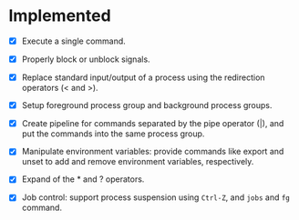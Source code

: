 # Implemented
- [x] Execute a single command.
- [x] Properly block or unblock signals.
- [x] Replace standard input/output of a process using the redirection operators (< and >).
- [x] Setup foreground process group and background process groups.
- [x] Create pipeline for commands separated by the pipe operator (|), and put the commands into the same process group.
- [x] Manipulate environment variables: provide commands like export and unset to add and remove environment variables, respectively.
- [x] Expand of the * and ? operators.
- [x] Job control: support process suspension using `Ctrl-Z`, and `jobs` and `fg` command.

